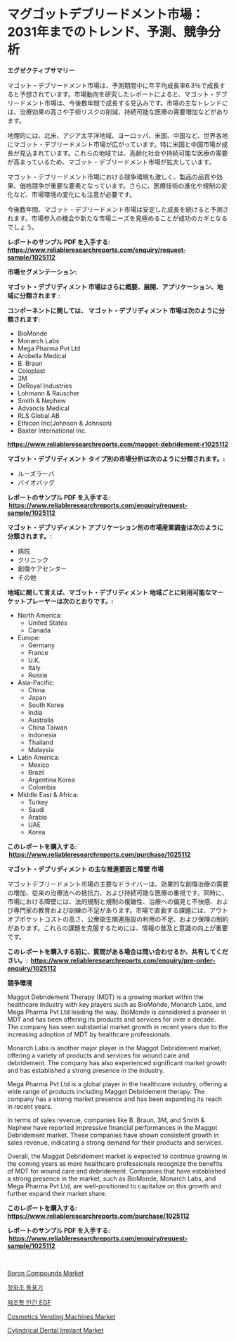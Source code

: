 <p><h1>マグゴットデブリードメント市場：2031年までのトレンド、予測、競争分析</h1></p><p><strong>エグゼクティブサマリー</strong></p>
<p><p>マゴット・デブリードメント市場は、予測期間中に年平均成長率6.3％で成長すると予想されています。市場動向を研究したレポートによると、マゴット・デブリードメント市場は、今後数年間で成長する見込みです。市場の主なトレンドには、治療効果の高さや手術リスクの削減、持続可能な医療の需要増加などがあります。</p><p>地理的には、北米、アジア太平洋地域、ヨーロッパ、米国、中国など、世界各地にマゴット・デブリードメント市場が広がっています。特に米国と中国市場が成長が見込まれています。これらの地域では、高齢化社会や持続可能な医療の需要が高まっているため、マゴット・デブリードメント市場が拡大しています。</p><p>マゴット・デブリードメント市場における競争環境も激しく、製品の品質や効果、価格競争が重要な要素となっています。さらに、医療技術の進化や規制の変化など、市場環境の変化にも注意が必要です。</p><p>今後数年間、マゴット・デブリードメント市場は安定した成長を続けると予測されます。市場参入の機会や新たな市場ニーズを見極めることが成功のカギとなるでしょう。</p></p>
<p><strong>レポートのサンプル PDF を入手する: <a href="https://www.reliableresearchreports.com/enquiry/request-sample/1025112">https://www.reliableresearchreports.com/enquiry/request-sample/1025112</a></strong></p>
<p><strong>市場セグメンテーション:</strong></p>
<p><strong> マゴット・デブリディメント 市場はさらに概要、展開、アプリケーション、地域に分類されます :</strong></p>
<p><strong>コンポーネントに関しては、 マゴット・デブリディメント 市場は次のように分類されます: &nbsp;</strong></p>
<p><ul><li>BioMonde</li><li>Monarch Labs</li><li>Mega Pharma Pvt Ltd</li><li>Arobella Medical</li><li>B. Braun</li><li>Coloplast</li><li>3M</li><li>DeRoyal Industries</li><li>Lohmann & Rauscher</li><li>Smith & Nephew</li><li>Advancis Medical</li><li>RLS Global AB</li><li>Ethicon Inc(Johnson & Johnson)</li><li>Baxter International Inc.</li></ul></p>
<p><strong><a href="https://www.reliableresearchreports.com/maggot-debridement-r1025112">https://www.reliableresearchreports.com/maggot-debridement-r1025112</a></strong></p>
<p><strong> マゴット・デブリディメント タイプ別の市場分析は次のように分類されます。:</strong></p>
<p><ul><li>ルーズラーバ</li><li>バイオバッグ</li></ul></p>
<p><strong>レポートのサンプル PDF を入手する: &nbsp;<a href="https://www.reliableresearchreports.com/enquiry/request-sample/1025112">https://www.reliableresearchreports.com/enquiry/request-sample/1025112</a></strong></p>
<p><strong> マゴット・デブリディメント アプリケーション別の市場産業調査は次のように分類されます。:</strong></p>
<p><ul><li>病院</li><li>クリニック</li><li>創傷ケアセンター</li><li>その他</li></ul></p>
<p><strong>地域に関して言えば、マゴット・デブリディメント 地域ごとに利用可能なマーケットプレーヤーは次のとおりです。:</strong></p>
<p><ul>
    <li>
        North America:
        <ul>
            <li>United States</li>
            <li>Canada</li>
        </ul>
    </li>
    <li>
        Europe:
        <ul>
            <li>Germany</li>
            <li>France</li>
            <li>U.K.</li>
            <li>Italy</li>
            <li>Russia</li>
        </ul>
    </li>
    <li>
        Asia-Pacific:
        <ul>
            <li>China</li>
            <li>Japan</li>
            <li>South Korea</li>
            <li>India</li>
            <li>Australia</li>
            <li>China Taiwan</li>
            <li>Indonesia</li>
            <li>Thailand</li>
            <li>Malaysia</li>
        </ul>
    </li>
    <li>
        Latin America:
        <ul>
            <li>Mexico</li>
            <li>Brazil</li>
            <li>Argentina Korea</li>
            <li>Colombia</li>
        </ul>
    </li>
    <li>
        Middle East & Africa:
        <ul>
            <li>Turkey</li>
            <li>Saudi</li>
            <li>Arabia</li>
            <li>UAE</li>
            <li>Korea</li>
        </ul>
    </li>
    </ul></p>
<p><strong>このレポートを購入する: &nbsp;<a href="https://www.reliableresearchreports.com/purchase/1025112">https://www.reliableresearchreports.com/purchase/1025112</a></strong></p>
<p><strong>マゴット・デブリディメント の主な推進要因と障壁 市場</strong></p>
<p><p>マゴットデブリードメント市場の主要なドライバーは、効果的な創傷治療の需要の増加、従来の治療法への抵抗力、および持続可能な医療の重視です。同時に、市場における障壁には、法的規制と規制の複雑性、治療への偏見と不快感、および専門家の教育および訓練の不足があります。市場で直面する課題には、アウトオブポケットコストの高さ、公衆衛生関連施設の利用の不足、および保険の制約があります。これらの課題を克服するためには、情報の普及と意識の向上が重要です。</p></p>
<p><strong>このレポートを購入する前に、質問がある場合は問い合わせるか、共有してください。:&nbsp; <a href="https://www.reliableresearchreports.com/enquiry/pre-order-enquiry/1025112">https://www.reliableresearchreports.com/enquiry/pre-order-enquiry/1025112</a></strong></p>
<p><strong>競争環境</strong></p>
<p><p>Maggot Debridement Therapy (MDT) is a growing market within the healthcare industry with key players such as BioMonde, Monarch Labs, and Mega Pharma Pvt Ltd leading the way. BioMonde is considered a pioneer in MDT and has been offering its products and services for over a decade. The company has seen substantial market growth in recent years due to the increasing adoption of MDT by healthcare professionals.</p><p>Monarch Labs is another major player in the Maggot Debridement market, offering a variety of products and services for wound care and debridement. The company has also experienced significant market growth and has established a strong presence in the industry.</p><p>Mega Pharma Pvt Ltd is a global player in the healthcare industry, offering a wide range of products including Maggot Debridement therapy. The company has a strong market presence and has been expanding its reach in recent years.</p><p>In terms of sales revenue, companies like B. Braun, 3M, and Smith & Nephew have reported impressive financial performances in the Maggot Debridement market. These companies have shown consistent growth in sales revenue, indicating a strong demand for their products and services.</p><p>Overall, the Maggot Debridement market is expected to continue growing in the coming years as more healthcare professionals recognize the benefits of MDT for wound care and debridement. Companies that have established a strong presence in the market, such as BioMonde, Monarch Labs, and Mega Pharma Pvt Ltd, are well-positioned to capitalize on this growth and further expand their market share.</p></p>
<p><strong>このレポートを購入する: &nbsp; <a href="https://www.reliableresearchreports.com/purchase/1025112">https://www.reliableresearchreports.com/purchase/1025112</a></strong></p>
<p><strong>レポートのサンプル PDF を入手する: &nbsp;<a href="https://www.reliableresearchreports.com/enquiry/request-sample/1025112">https://www.reliableresearchreports.com/enquiry/request-sample/1025112</a></strong><strong></strong></p>
<p>&nbsp;</p>
<p><p><a href="https://issuu.com/reportprime-2/docs/boron-compounds-market-size-2030.pptx">Boron Compounds Market</a></p><p><a href="https://github.com/vs019sa3m8x/Market-Research-Report-List-1/blob/main/149301121618.md">정화조 통풍기</a></p><p><a href="https://github.com/Madalyell456456/Market-Research-Report-List-1/blob/main/480226621619.md">재조합 인간 EGF</a></p><p><a href="https://view.publitas.com/reportprime-1/cosmetics-vending-machines-market-outlook-industry-overview-and-forecast-2024-to-2031/">Cosmetics Vending Machines Market</a></p><p><a href="https://github.com/gulaimolin/Market-Research-Report-List-3/blob/main/cylindrical-dental-implant-market.md">Cylindrical Dental Implant Market</a></p></p>